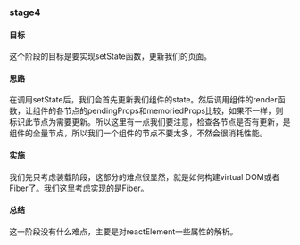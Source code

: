 ### stage4

#### 目标

这个阶段的目标是要实现setState函数，更新我们的页面。

#### 思路

在调用setState后，我们会首先更新我们组件的state。然后调用组件的render函数，让组件的各节点的pendingProps和memoriedProps比较，如果不一样，则标识此节点为需要更新。所以这里有一点我们要注意，检查各节点是否有更新，是组件的全量节点，所以我们一个组件的节点不要太多，不然会很消耗性能。

#### 实施
我们先只考虑装载阶段，这部分的难点很显然，就是如何构建virtual DOM或者Fiber了。我们这里考虑实现的是Fiber。    

#### 总结

这一阶段没有什么难点，主要是对reactElement一些属性的解析。